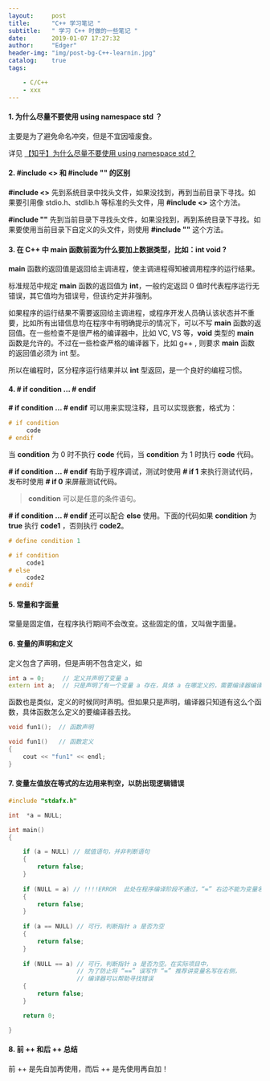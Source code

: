 ```yaml
---
layout:     post
title:      "C++ 学习笔记 "
subtitle:   " 学习 C++ 时做的一些笔记 "
date:       2019-01-07 17:27:32
author:     "Edger"
header-img: "img/post-bg-C++-learnin.jpg"
catalog:    true
tags:

    - C/C++ 
    - xxx
---
```



#### 1. 为什么尽量不要使用 using namespace std ？

主要是为了避免命名冲突，但是不宜因噎废食。

详见 [【知乎】为什么尽量不要使用 using namespace std？](https://www.zhihu.com/question/26911239)

#### 2. #include <> 和 #include \"\" 的区别

**#include <>** 先到系统目录中找头文件，如果没找到，再到当前目录下寻找。如果要引用像 stdio.h、stdlib.h 等标准的头文件，用 **#include <>** 这个方法。

**#include \"\"** 先到当前目录下寻找头文件，如果没找到，再到系统目录下寻找。如果要使用当前目录下自定义的头文件，则使用 **#include \"\"** 这个方法。

#### 3. 在 C++ 中 main 函数前面为什么要加上数据类型，比如：int void ?

**main** 函数的返回值是返回给主调进程，使主调进程得知被调用程序的运行结果。

标准规范中规定 **main** 函数的返回值为 **int**，一般约定返回 0 值时代表程序运行无错误，其它值均为错误号，但该约定并非强制。

如果程序的运行结果不需要返回给主调进程，或程序开发人员确认该状态并不重要，比如所有出错信息均在程序中有明确提示的情况下，可以不写 **main** 函数的返回值。在一些检查不是很严格的编译器中，比如 VC, VS 等，**void** 类型的 **main** 函数是允许的。不过在一些检查严格的编译器下，比如 g++ , 则要求 **main** 函数的返回值必须为 int 型。

所以在编程时，区分程序运行结果并以 **int** 型返回，是一个良好的编程习惯。

#### 4. # if condition ... # endif

**# if condition ... # endif** 可以用来实现注释，且可以实现嵌套，格式为：

```cpp
# if condition
     code
# endif 
```

当 **condition** 为 0 时不执行 **code** 代码，当 **condition** 为 1 时执行 **code** 代码。

**# if condition ... # endif** 有助于程序调试，测试时使用 **# if 1** 来执行测试代码，发布时使用 **# if 0** 来屏蔽测试代码。

> **condition** 可以是任意的条件语句。

**# if condition ... # endif** 还可以配合 **else** 使用。下面的代码如果 **condition** 为 **true** 执行 **code1** ，否则执行 **code2**。

```cpp
# define condition 1

# if condition
     code1
# else
     code2
# endif
```
#### 5. 常量和字面量

常量是固定值，在程序执行期间不会改变。这些固定的值，又叫做字面量。

#### 6. 变量的声明和定义

定义包含了声明，但是声明不包含定义，如

```cpp
int a = 0;     // 定义并声明了变量 a
extern int a;  // 只是声明了有一个变量 a 存在，具体 a 在哪定义的，需要编译器编译的时候去找。
```

函数也是类似，定义的时候同时声明。但如果只是声明，编译器只知道有这么个函数，具体函数怎么定义的要编译器去找。

```cpp
void fun1();  // 函数声明

void fun1()   // 函数定义
{  
    cout << "fun1" << endl;
}
```
#### 7. 变量左值放在等式的左边用来判空，以防出现逻辑错误

```cpp
#include "stdafx.h"

int  *a = NULL;

int main()
{

    if (a = NULL) // 赋值语句，并非判断语句
    {
        return false;
    }
    
    if (NULL = a) // !!!!ERROR  此处在程序编译阶段不通过，“=” 右边不能为变量名
    {
        return false;
    }
    
    if (a == NULL) // 可行，判断指针 a 是否为空
    {
        return false;
    }
    
    if (NULL == a) // 可行，判断指针 a 是否为空。在实际项目中，
                   // 为了防止将 “==” 误写作 “=” 推荐讲变量名写在右侧，
                   // 编译器可以帮助寻找错误
    {
        return false;
    }

    return 0;

}
```
#### 8. 前 ++ 和后 ++ 总结

前 ++ 是先自加再使用，而后 ++ 是先使用再自加！
